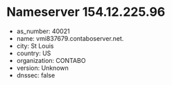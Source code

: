 # Nameserver 154.12.225.96

* as_number: 40021
* name: vmi837679.contaboserver.net.
* city: St Louis
* country: US
* organization: CONTABO
* version: Unknown
* dnssec: false
